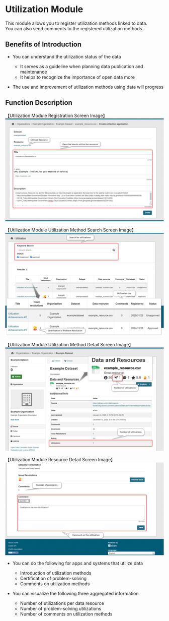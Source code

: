# Utilization Module

This module allows you to register utilization methods linked to data.  
You can also send comments to the registered utilization methods.

## Benefits of Introduction

* You can understand the utilization status of the data
  * It serves as a guideline when planning data publication and maintenance
  * It helps to recognize the importance of open data more

* The use and improvement of utilization methods using data will progress

## Function Description

【Utilization Module Registration Screen Image】  
![Utilization Module Registration Screen Image](../assets/register_utilization_image_en.png)

【Utilization Module Utilization Method Search Screen Image】  
![Utilization Module Search Screen Image](../assets/search_utilization_image_en.png)

【Utilization Module Utilization Method Detail Screen Image】  
![Utilization Module Utilization Method Detail Screen Image](../assets/utilizations_image_en.png)

【Utilization Module Resource Detail Screen Image】  
![Utilization Module Resource Detail Screen Image](../assets/utilization_comment_image_en.png)

* You can do the following for apps and systems that utilize data
  * Introduction of utilization methods
  * Certification of problem-solving
  * Comments on utilization methods

* You can visualize the following three aggregated information
  * Number of utilizations per data resource
  * Number of problem-solving utilizations
  * Number of comments on utilization methods

